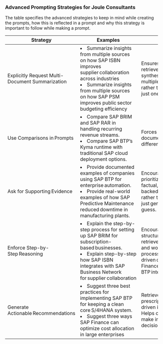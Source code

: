 ### Advanced Prompting Strategies for Joule Consultants 

The table specifies the advanced strategies to keep in mind while creating the prompts, how this is reflected in a prompt and why this strategy is important to follow while making a prompt.


|Strategy|Examples​|Why?​|
|----------|---------|---|
|Explicitly Request Multi-Document Summarization​ |<li>Summarize insights from multiple sources on how SAP ISBN improves supplier collaboration across industries​ <li>Summarize insights from multiple sources on how SAP PSM improves public sector budgeting efficiency​ |Ensures system retrieves and synthesizes multiple chunks, rather than relying on just one.
|Use Comparisons in Prompts​|<li> Compare SAP BRIM and SAP RAR in handling recurring revenue streams.​<li>Compare SAP BTP’s Kyma runtime with traditional SAP cloud deployment options.| Forces retrieval of documents across different perspectives.​ 
|Ask for Supporting Evidence​|<li>Provide documented examples of companies using SAP BTP for enterprise automation.​<li>Provide real-world examples of how SAP Predictive Maintenance reduced downtime in manufacturing plants.​|Encourages AI to prioritize retrieval of factual, document-backed responses rather than just generating a guess.​ 
|Enforce Step-by-Step Reasoning​|<li>Explain the step-by-step process for setting up SAP BRIM for subscription-based businesses.​<li>Explain step-by-step how SAP ISBN integrates with SAP Business Network for supplier collaboration​|Encourages logical structuring of retrieved information and works well for process-driven queries (Q2C, Finance workflows, BTP integrations…).​ 
|Generate Actionable Recommendations​|<li>Suggest three best practices for implementing SAP BTP for keeping a clean core S/4HANA system​.<li>Suggest three ways SAP Finance can optimize cost allocation in large enterprises​|Retrieves prescriptive, solution-driven insights and Helps consultants make informed decisions.​ 
